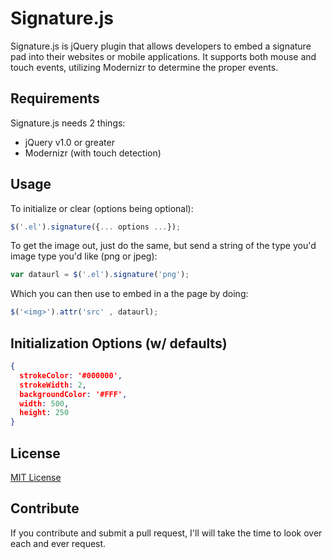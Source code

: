 Signature.js
============

Signature.js is jQuery plugin that allows developers to embed a signature pad into their websites or mobile applications.
It supports both mouse and touch events, utilizing Modernizr to determine the proper events.

Requirements
------------
Signature.js needs 2 things:
* jQuery v1.0 or greater
* Modernizr (with touch detection)

Usage
-----
To initialize or clear (options being optional):
```javascript
$('.el').signature({... options ...});
```

To get the image out, just do the same, but send a string of the type you'd image type you'd like (png or jpeg):
```javascript
var dataurl = $('.el').signature('png');
```
Which you can then use to embed in a the page by doing:
```javascript
$('<img>').attr('src' , dataurl);
```

Initialization Options (w/ defaults)
----------------------
```json
{
  strokeColor: '#000000',
  strokeWidth: 2,
  backgroundColor: '#FFF',
  width: 500,
  height: 250
}
```

License
-------
[MIT License](Signature.js/blob/master/LICENSE)

Contribute
----------
If you contribute and submit a pull request, I'll will take the time to look over each and ever request.
